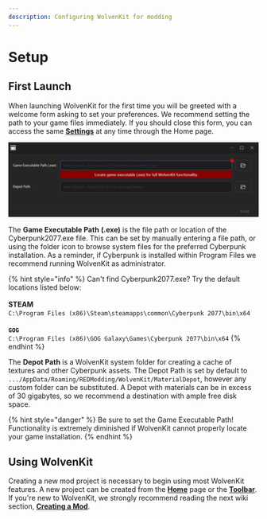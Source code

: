 ```yaml
---
description: Configuring WolvenKit for modding
---
```


# Setup

## First Launch

When launching WolvenKit for the first time you will be greeted with a welcome form asking to set your preferences. We recommend setting the path to your game files immediately. If you should close this form, you can access the same [**Settings**](../wolvenkit-app/settings.md) at any time through the Home page.

![](<../.gitbook/assets/8.5.3 FirstSetup generic.png>)

The **Game Executable Path** **(.exe)** is the file path or location of the Cyberpunk2077.exe file. This can be set by manually entering a file path, or using the folder icon to browse system files for the preferred Cyberpunk installation. As a reminder, if Cyberpunk is installed within Program Files we recommend running WolvenKit as administrator.

{% hint style="info" %}
Can't find Cyberpunk2077.exe? Try the default locations listed below:\
\
**STEAM**\
`C:\Program Files (x86)\Steam\steamapps\common\Cyberpunk 2077\bin\x64`\
\
**`GOG`**\
`C:\Program Files (x86)\GOG Galaxy\Games\Cyberpunk 2077\bin\x64`
{% endhint %}

The **Depot Path** is a WolvenKit system folder for creating a cache of textures and other Cyberpunk assets. The Depot Path is set by default to `.../AppData/Roaming/REDModding/WolvenKit/MaterialDepot`, however any custom folder can be substituted. A Depot with materials can be in excess of 30 gigabytes, so we recommend a destination with ample free disk space.

{% hint style="danger" %}
Be sure to set the Game Executable Path! Functionality is extremely diminished if WolvenKit cannot properly locate your game installation.
{% endhint %}

## Using WolvenKit

Creating a new mod project is necessary to begin using most WolvenKit features. A new project can be created from the [**Home**](../wolvenkit-app/home.md#welcome) page or the [**Toolbar**](broken-reference). If you're new to WolvenKit, we strongly recommend reading the next wiki section, [**Creating a Mod**](creating-a-mod.md).
